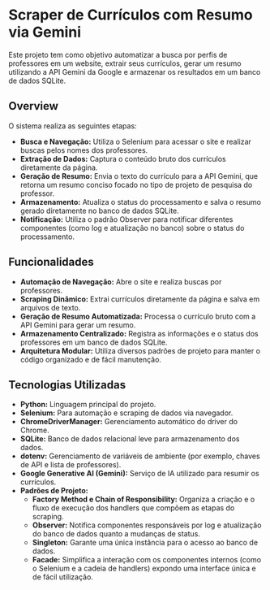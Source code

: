# Scraper de Currículos com Resumo via Gemini

Este projeto tem como objetivo automatizar a busca por perfis de professores em um website, extrair seus currículos, gerar um resumo utilizando a API Gemini da Google e armazenar os resultados em um banco de dados SQLite.

## Overview

O sistema realiza as seguintes etapas:
- **Busca e Navegação:** Utiliza o Selenium para acessar o site e realizar buscas pelos nomes dos professores.
- **Extração de Dados:** Captura o conteúdo bruto dos currículos diretamente da página.
- **Geração de Resumo:** Envia o texto do currículo para a API Gemini, que retorna um resumo conciso focado no tipo de projeto de pesquisa do professor.
- **Armazenamento:** Atualiza o status do processamento e salva o resumo gerado diretamente no banco de dados SQLite.
- **Notificação:** Utiliza o padrão Observer para notificar diferentes componentes (como log e atualização no banco) sobre o status do processamento.

## Funcionalidades

- **Automação de Navegação:** Abre o site e realiza buscas por professores.
- **Scraping Dinâmico:** Extrai currículos diretamente da página e salva em arquivos de texto.
- **Geração de Resumo Automatizada:** Processa o currículo bruto com a API Gemini para gerar um resumo.
- **Armazenamento Centralizado:** Registra as informações e o status dos professores em um banco de dados SQLite.
- **Arquitetura Modular:** Utiliza diversos padrões de projeto para manter o código organizado e de fácil manutenção.

## Tecnologias Utilizadas

- **Python:** Linguagem principal do projeto.
- **Selenium:** Para automação e scraping de dados via navegador.
- **ChromeDriverManager:** Gerenciamento automático do driver do Chrome.
- **SQLite:** Banco de dados relacional leve para armazenamento dos dados.
- **dotenv:** Gerenciamento de variáveis de ambiente (por exemplo, chaves de API e lista de professores).
- **Google Generative AI (Gemini):** Serviço de IA utilizado para resumir os currículos.
- **Padrões de Projeto:**  
  - **Factory Method e Chain of Responsibility:** Organiza a criação e o fluxo de execução dos handlers que compõem as etapas do scraping.
  - **Observer:** Notifica componentes responsáveis por log e atualização do banco de dados quanto a mudanças de status.
  - **Singleton:** Garante uma única instância para o acesso ao banco de dados.
  - **Facade:** Simplifica a interação com os componentes internos (como o Selenium e a cadeia de handlers) expondo uma interface única e de fácil utilização.
